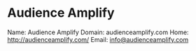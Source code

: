 
# Audience Amplify

Name: Audience Amplify
Domain: audienceamplify.com
Home: http://audienceamplify.com/
Email: info@audienceamplify.com
